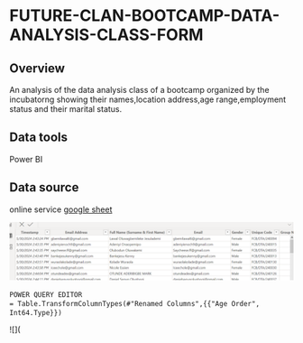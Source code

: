 # FUTURE-CLAN-BOOTCAMP-DATA-ANALYSIS-CLASS-FORM
## Overview

An analysis of the data analysis class of a bootcamp organized by the incubatorng showing their names,location address,age range,employment status and their marital status.

## Data tools
Power BI

## Data source
online service [google sheet](https://docs.google.com/spreadsheets/d/1slHSvA-UtOkseFsfuJJZiOL222vusWt6xEbFOXYxElQ/edit#gid=1248562073)

![](SCREENSHOT.PNG)


```
POWER QUERY EDITOR
= Table.TransformColumnTypes(#"Renamed Columns",{{"Age Order", Int64.Type}})

```

![](


